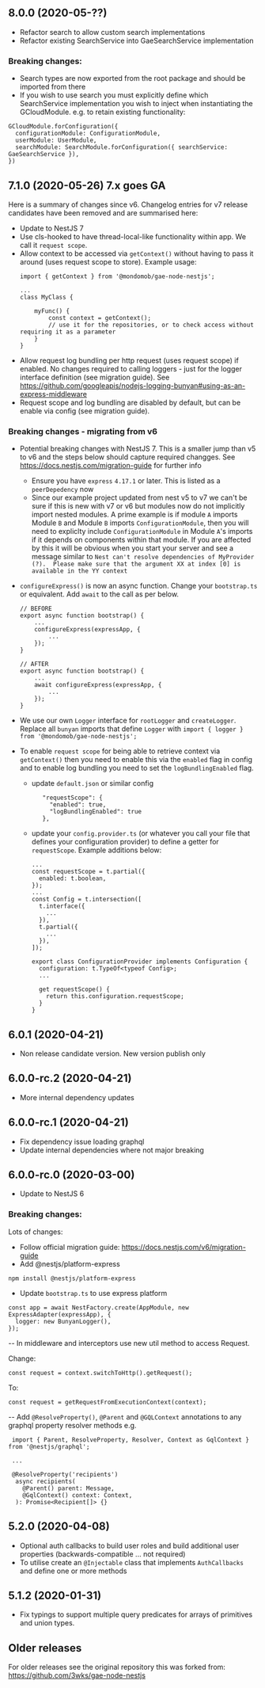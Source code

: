 ## 8.0.0 (2020-05-??)

- Refactor search to allow custom search implementations
- Refactor existing SearchService into GaeSearchService implementation

### Breaking changes:

- Search types are now exported from the root package and should be imported from there
- If you wish to use search you must explicitly define which SearchService implementation you wish to 
inject when instantiating the GCloudModule. e.g. to retain existing functionality:

```
GCloudModule.forConfiguration({
  configurationModule: ConfigurationModule,
  userModule: UserModule,
  searchModule: SearchModule.forConfiguration({ searchService: GaeSearchService }),
})
```

## 7.1.0 (2020-05-26)  7.x goes GA
Here is a summary of changes since v6. Changelog entries for v7 release candidates have been removed and are summarised here:
 - Update to NestJS 7 
 - Use cls-hooked to have thread-local-like functionality within app. We call it `request scope`.
 - Allow context to be accessed via `getContext()` without having to pass it around (uses request scope to store). Example usage:
    ```
    import { getContext } from '@mondomob/gae-node-nestjs';
    
    ...
    class MyClass {
    
        myFunc() {
            const context = getContext();
            // use it for the repositories, or to check access without requiring it as a parameter
        }
    }
    
    ``` 
 - Allow request log bundling per http request (uses request scope) if enabled. No changes required to calling loggers - just for the logger interface definition (see migration guide). See https://github.com/googleapis/nodejs-logging-bunyan#using-as-an-express-middleware
 - Request scope and log bundling are disabled by default, but can be enable via config (see migration guide).
 
 
 

### Breaking changes - migrating from v6
 - Potential breaking changes with NestJS 7. This is a smaller jump than v5 to v6 and the steps below should capture required changges. See https://docs.nestjs.com/migration-guide for further info
     - Ensure you have `express` `4.17.1` or later. This is listed as a `peerDepedency` now
     - Since our example project updated from nest v5 to v7 we can't be sure if this is new with v7 or v6 but modules now do not implicitly import nested modules. 
     A prime example is if module `A` imports Module `B` and Module `B` imports `ConfigurationModule`, then you will need to expliclty include `ConfigurationModule` 
     in Module `A`'s imports if it depends on components within that module. 
     If you are affected by this it will be obvious when you start your server and see a message similar to `Nest can't resolve dependencies of MyProvider (?).  Please make sure that the argument XX at index [0] is available in the YY context`
  - `configureExpress()` is now an async function. Change your `bootstrap.ts` or equivalent. Add `await` to the call as per below.
    ```
    // BEFORE
    export async function bootstrap() {
        ...
        configureExpress(expressApp, {
            ...
        });
    }
    ```
    
    ```
    // AFTER
    export async function bootstrap() {
        ...
        await configureExpress(expressApp, {
            ...
        });
    }
    ```         
 - We use our own `Logger` interface for `rootLogger` and `createLogger`. Replace all `bunyan` imports that define `Logger` with `import { logger } from '@mondomob/gae-node-nestjs';`
 - To enable `request scope` for being able to retrieve context via `getContext()` then you need to enable this via the `enabled` flag in config and to enable log bundling you need to set the `logBundlingEnabled` flag.
    - update `default.json` or similar config
        ```    
           "requestScope": {
             "enabled": true,
             "logBundlingEnabled": true
           },
        ```
    - update your `config.provider.ts` (or whatever you call your file that defines your configuration provider) to define a getter for `requestScope`. Example additions below:
        ```
        ...
        const requestScope = t.partial({
          enabled: t.boolean,
        });
        ...
        const Config = t.intersection([
          t.interface({
            ...
          }),
          t.partial({
            ...
          }),
        ]);
        
        export class ConfigurationProvider implements Configuration {
          configuration: t.TypeOf<typeof Config>;
          ...
        
          get requestScope() {
            return this.configuration.requestScope;
          }
        }
        ```

## 6.0.1 (2020-04-21)
 - Non release candidate version. New version publish only

## 6.0.0-rc.2 (2020-04-21)
 - More internal dependency updates

## 6.0.0-rc.1 (2020-04-21)
 - Fix dependency issue loading graphql
 - Update internal dependencies where not major breaking

## 6.0.0-rc.0 (2020-03-00)

- Update to NestJS 6

### Breaking changes:

Lots of changes:
- Follow official migration guide: https://docs.nestjs.com/v6/migration-guide
- Add @nestjs/platform-express
```
npm install @nestjs/platform-express
```
- Update `bootstrap.ts` to use express platform
```
const app = await NestFactory.create(AppModule, new ExpressAdapter(expressApp), {
  logger: new BunyanLogger(),
});
```

-- In middleware and interceptors use new util method to access Request.

Change:
```
const request = context.switchToHttp().getRequest();
```
To:
```
const request = getRequestFromExecutionContext(context);
```

-- Add `@ResolveProperty()`, `@Parent` and `@GQLContext` annotations to any graphql property resolver methods
e.g.
```
 import { Parent, ResolveProperty, Resolver, Context as GqlContext } from '@nestjs/graphql';

 ...

 @ResolveProperty('recipients')
  async recipients(
    @Parent() parent: Message,
    @GqlContext() context: Context,
  ): Promise<Recipient[]> {}
```


## 5.2.0 (2020-04-08)
 - Optional auth callbacks to build user roles and build additional user properties (backwards-compatible ... not required)
 - To utilise create an `@Injectable` class that implements `AuthCallbacks` and define one or more methods

## 5.1.2 (2020-01-31)

- Fix typings to support multiple query predicates for arrays of primitives and union types.

## Older releases 
For older releases see the original repository this was forked from: https://github.com/3wks/gae-node-nestjs
